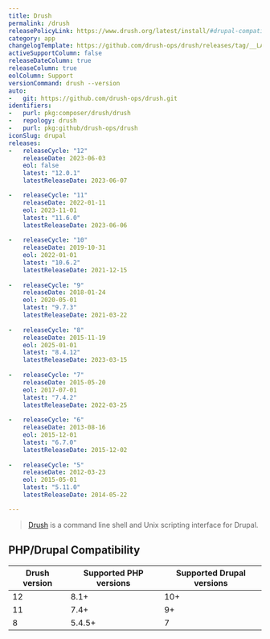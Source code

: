 ```yaml
---
title: Drush
permalink: /drush
releasePolicyLink: https://www.drush.org/latest/install/#drupal-compatibility
category: app
changelogTemplate: https://github.com/drush-ops/drush/releases/tag/__LATEST__
activeSupportColumn: false
releaseDateColumn: true
releaseColumn: true
eolColumn: Support
versionCommand: drush --version
auto:
-   git: https://github.com/drush-ops/drush.git
identifiers:
-   purl: pkg:composer/drush/drush
-   repology: drush
-   purl: pkg:github/drush-ops/drush
iconSlug: drupal
releases:
-   releaseCycle: "12"
    releaseDate: 2023-06-03
    eol: false
    latest: "12.0.1"
    latestReleaseDate: 2023-06-07

-   releaseCycle: "11"
    releaseDate: 2022-01-11
    eol: 2023-11-01
    latest: "11.6.0"
    latestReleaseDate: 2023-06-06
    
-   releaseCycle: "10"
    releaseDate: 2019-10-31
    eol: 2022-01-01
    latest: "10.6.2"
    latestReleaseDate: 2021-12-15
    
-   releaseCycle: "9"
    releaseDate: 2018-01-24
    eol: 2020-05-01
    latest: "9.7.3"
    latestReleaseDate: 2021-03-22
    
-   releaseCycle: "8"
    releaseDate: 2015-11-19
    eol: 2025-01-01
    latest: "8.4.12"
    latestReleaseDate: 2023-03-15
    
-   releaseCycle: "7"
    releaseDate: 2015-05-20
    eol: 2017-07-01
    latest: "7.4.2"
    latestReleaseDate: 2022-03-25
    
-   releaseCycle: "6"
    releaseDate: 2013-08-16
    eol: 2015-12-01
    latest: "6.7.0"
    latestReleaseDate: 2015-12-02
    
-   releaseCycle: "5"
    releaseDate: 2012-03-23
    eol: 2015-05-01
    latest: "5.11.0"
    latestReleaseDate: 2014-05-22

---
```


> [Drush](https://www.drush.org/) is a command line shell and Unix scripting interface for Drupal.

## PHP/Drupal Compatibility

| Drush version | Supported PHP versions | Supported Drupal versions |
|---------------|------------------------|---------------------------|
| 12            | 8.1+                   | 10+                       |
| 11            | 7.4+                   | 9+                        |
| 8             | 5.4.5+                 | 7                         |
